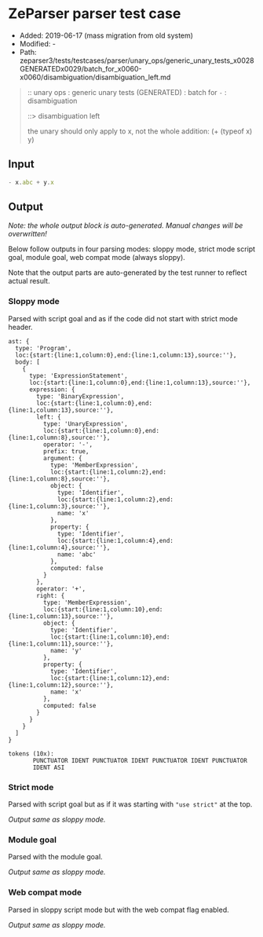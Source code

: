 # ZeParser parser test case

- Added: 2019-06-17 (mass migration from old system)
- Modified: -
- Path: zeparser3/tests/testcases/parser/unary_ops/generic_unary_tests_x0028GENERATEDx0029/batch_for_x0060-x0060/disambiguation/disambiguation_left.md

> :: unary ops : generic unary tests (GENERATED) : batch for `-` : disambiguation
>
> ::> disambiguation left
>
> the unary should only apply to x, not the whole addition: (+ (typeof x) y)

## Input

`````js
- x.abc + y.x
`````

## Output

_Note: the whole output block is auto-generated. Manual changes will be overwritten!_

Below follow outputs in four parsing modes: sloppy mode, strict mode script goal, module goal, web compat mode (always sloppy).

Note that the output parts are auto-generated by the test runner to reflect actual result.

### Sloppy mode

Parsed with script goal and as if the code did not start with strict mode header.

`````
ast: {
  type: 'Program',
  loc:{start:{line:1,column:0},end:{line:1,column:13},source:''},
  body: [
    {
      type: 'ExpressionStatement',
      loc:{start:{line:1,column:0},end:{line:1,column:13},source:''},
      expression: {
        type: 'BinaryExpression',
        loc:{start:{line:1,column:0},end:{line:1,column:13},source:''},
        left: {
          type: 'UnaryExpression',
          loc:{start:{line:1,column:0},end:{line:1,column:8},source:''},
          operator: '-',
          prefix: true,
          argument: {
            type: 'MemberExpression',
            loc:{start:{line:1,column:2},end:{line:1,column:8},source:''},
            object: {
              type: 'Identifier',
              loc:{start:{line:1,column:2},end:{line:1,column:3},source:''},
              name: 'x'
            },
            property: {
              type: 'Identifier',
              loc:{start:{line:1,column:4},end:{line:1,column:4},source:''},
              name: 'abc'
            },
            computed: false
          }
        },
        operator: '+',
        right: {
          type: 'MemberExpression',
          loc:{start:{line:1,column:10},end:{line:1,column:13},source:''},
          object: {
            type: 'Identifier',
            loc:{start:{line:1,column:10},end:{line:1,column:11},source:''},
            name: 'y'
          },
          property: {
            type: 'Identifier',
            loc:{start:{line:1,column:12},end:{line:1,column:12},source:''},
            name: 'x'
          },
          computed: false
        }
      }
    }
  ]
}

tokens (10x):
       PUNCTUATOR IDENT PUNCTUATOR IDENT PUNCTUATOR IDENT PUNCTUATOR
       IDENT ASI
`````

### Strict mode

Parsed with script goal but as if it was starting with `"use strict"` at the top.

_Output same as sloppy mode._

### Module goal

Parsed with the module goal.

_Output same as sloppy mode._

### Web compat mode

Parsed in sloppy script mode but with the web compat flag enabled.

_Output same as sloppy mode._

